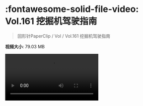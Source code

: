 # :fontawesome-solid-file-video: Vol.161 挖掘机驾驶指南

> 回形针PaperClip / Vol / Vol.161 挖掘机驾驶指南

**视频大小**: 79.03 MB

<div class="video"><video src="https://file.hsyhx.top/archive/PaperClip/Vol/161.mp4" controls preload>🤔 您的浏览器不支持 video 标签</video></div>